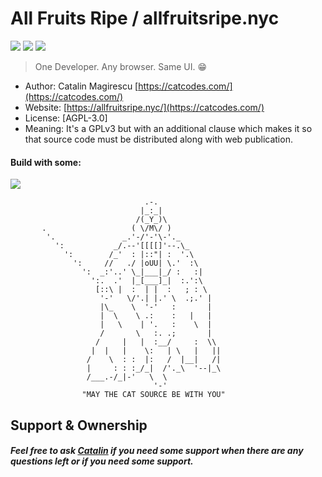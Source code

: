 # All Fruits Ripe / allfruitsripe.nyc

[![](https://img.shields.io/badge/website-all_fruits_ripe-000000.svg?style=for-the-badge)](allfruitsripe.nyc)
[![](https://img.shields.io/badge/author-catalin_magirescu-000000.svg?style=for-the-badge)](https://catcodes.com/)
[![](https://img.shields.io/badge/lightsaber-Djem--so_--_"The_Way_of_the_Krayt_Dragon"-F05742.svg?style=for-the-badge)]()

> One Developer. Any browser. Same UI. :grin:

* Author: Catalin Magirescu [https://catcodes.com/](https://catcodes.com/)
* Website: [https://allfruitsripe.nyc/](https://catcodes.com/)
* License: [AGPL-3.0]
* Meaning: It's a GPLv3 but with an additional clause which makes it so that source code must be distributed along with web publication. 

#### Build with some:
[![](https://img.shields.io/badge/Main_ingedient-LOVE-800080.svg?style=flat-square)]()

```
                              .-.
                             |_:_|
                            /(_Y_)\
       .                   ( \/M\/ )
        '.               _.'-/'-'\-'._
          ':           _/.--'[[[[]'--.\_
            ':        /_'  : |::"| :  '.\
              ':     //   ./ |oUU| \.'  :\
                ':  _:'..' \_|___|_/ :   :|
                  ':.  .'  |_[___]_|  :.':\
                   [::\ |  :  | |  :   ; : \
                    '-'   \/'.| |.' \  .;.' |
                    |\_    \  '-'   :       |
                    |  \    \ .:    :   |   |
                    |   \    | '.   :    \  |
                    /       \   :. .;       |
                   /     |   |  :__/     :  \\
                  |  |   |    \:   | \   |   ||
                 /    \  : :  |:   /  |__|   /|
                 |     : : :_/_|  /'._\  '--|_\
                 /___.-/_|-'   \  \
                                '-'
                "MAY THE CAT SOURCE BE WITH YOU"
``` 

## Support & Ownership
##### Feel free to ask [Catalin](cat@catcodes.com) if you need some support when there are any questions left or if you need some support.